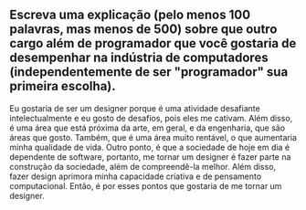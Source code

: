 ## Escreva uma explicação (pelo menos 100 palavras, mas menos de 500) sobre que outro cargo além de programador que você gostaria de desempenhar na indústria de computadores (independentemente de ser "programador" sua primeira escolha).


Eu gostaria de ser um designer porque é uma atividade desafiante intelectualmente e eu gosto de desafios, pois eles me cativam. Além disso, é uma área que está próxima da arte, em geral, e da engenharia, que são áreas que gosto. Também, que é uma área muito rentável, o que aumentaria minha qualidade de vida. Outro ponto, é que a sociedade de hoje em dia é dependente de software, portanto, me tornar um designer  é fazer parte na construção da sociedade, além de compreendê-la melhor. Além disso, fazer design aprimora minha capacidade criativa e de pensamento computacional. Então, é por esses pontos que gostaria de me tornar um designer.

